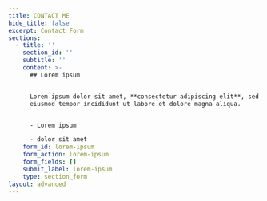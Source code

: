 ```yaml
---
title: CONTACT ME
hide_title: false
excerpt: Contact Form
sections:
  - title: ''
    section_id: ''
    subtitle: ''
    content: >-
      ## Lorem ipsum


      Lorem ipsum dolor sit amet, **consectetur adipiscing elit**, sed do
      eiusmod tempor incididunt ut labore et dolore magna aliqua.


      - Lorem ipsum

      - dolor sit amet
    form_id: lorem-ipsum
    form_action: lorem-ipsum
    form_fields: []
    submit_label: lorem-ipsum
    type: section_form
layout: advanced
---
```

